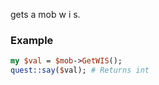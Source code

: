 gets a mob w i s.
### Example

```perl
my $val = $mob->GetWIS();
quest::say($val); # Returns int
```